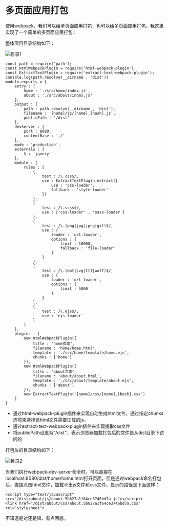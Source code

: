 # 多页面应用打包
使用webpack，我们可以给单页面应用打包，也可以给多页面应用打包。我这里实现了一个简单的多页面应用打包：

整体项目目录结构如下：

![目录1](https://github.com/andyChenAn/webpack-learn/raw/master/多页应用打包/image/1.png)

```
const path = require('path');
const HtmlWebpackPlugin = require('html-webpack-plugin');
const ExtractTextPlugin = require('extract-text-webpack-plugin');
console.log(path.resolve(__dirname , 'dist'))
module.exports = {
    entry : {
        home : './src/home/index.js',
        about : './src/about/index.js'
    },
    output : {
        path : path.resolve(__dirname , 'dist'),
        filename : '[name]/js/[name].[hash].js',
        publicPath : '/dist'
    },
    devServer : {
        port : 8080,
        contentBase : './'
    },
    mode : 'production',
    externals : {
        $ : 'jquery'
    },
    module : {
        rules : [
            {
                test : /\.css$/,
                use : ExtractTextPlugin.extract({
                    use : 'css-loader',
                    fallback : 'style-loader'
                })
            },
            {
                test : /\.scss$/,
                use : ['css-loader' , 'sass-loader']
            },
            {
                test : /\.(png|jpg|jpeg|gif)$/,
                use : {
                    loader : 'url-loader',
                    options : {
                        limit : 10000,
                        fallback : 'file-loader'
                    }
                }
            },
            {
                test : /\.(eot|svg|ttf|woff)$/,
                use : {
                    loader : 'url-loader',
                    options : {
                        limit : 5000
                    }
                }
            },
            {
                test : /\.ejs$/,
                use : 'ejs-loader'
            }
        ]
    },
    plugins : [
        new HtmlWebpackPlugin({
            title : 'home页面',
            filename : 'home/home.html',
            template : './src/home/template/home.ejs',
            chunks : ['home']
        }),
        new HtmlWebpackPlugin({
            title : 'about页面',
            filename : 'about/about.html',
            template : './src/about/template/about.ejs',
            chunks : ['about']
        }),
        new ExtractTextPlugin('[name]/css/[name].[hash].css')
    ]
}
```
- 通过html-webpack-plugin插件来实现自动生成html文件，通过指定chunks选项来选择该html文件需要加载的js。
- 通过extract-text-webpack-plugin插件来实现提取css文件
- 将publicPath设置为"/dist"，表示浏览器加载打包后的文件是从dist目录下访问的

打包后的目录结构如下：

![目录2](https://github.com/andyChenAn/webpack-learn/raw/master/多页应用打包/image/2.png)

当我们执行webpack-dev-server命令时，可以直接在localhost:8080/dist/home/home.html打开页面，但是通过webpack命名打包后，直接点击html文件，加载不出js文件和css文件，显示的路径是下面这样：
```
<script type="text/javascript" src="/dist/about/js/about.5b627a1f64ce3746bd7a.js"></script>
<link href="/dist/about/css/about.5b627a1f64ce3746bd7a.css" rel="stylesheet">
```
不知道是对还是错，有点困惑。